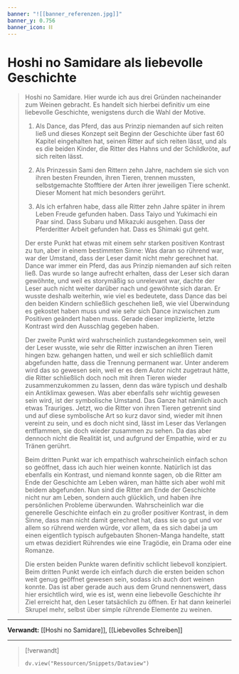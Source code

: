 ```yaml
---
banner: "![[banner_referenzen.jpg]]"
banner_y: 0.756
banner_icon: ⛓️
---
```


# Hoshi no Samidare als liebevolle Geschichte

> Hoshi no Samidare. Hier wurde ich aus drei Gründen nacheinander zum Weinen gebracht. Es handelt sich hierbei definitiv um eine liebevolle Geschichte, wenigstens durch die Wahl der Motive.
> 
> 1. Als Dance, das Pferd, das aus Prinzip niemanden auf sich reiten ließ und dieses Konzept seit Beginn der Geschichte über fast 60 Kapitel eingehalten hat, seinen Ritter auf sich reiten lässt, und als es die beiden Kinder, die Ritter des Hahns und der Schildkröte, auf sich reiten lässt.
> 
> 2. Als Prinzessin Sami den Rittern zehn Jahre, nachdem sie sich von ihren besten Freunden, ihren Tieren, trennen mussten, selbstgemachte Stofftiere der Arten ihrer jeweiligen Tiere schenkt. Dieser Moment hat mich besonders gerührt.
> 
> 3. Als ich erfahren habe, dass alle Ritter zehn Jahre später in ihrem Leben Freude gefunden haben. Dass Taiyo und Yukimachi ein Paar sind. Dass Subaru und Mikazuki ausgehen. Dass der Pferderitter Arbeit gefunden hat. Dass es Shimaki gut geht.
> 
> Der erste Punkt hat etwas mit einem sehr starken positiven Kontrast zu tun, aber in einem bestimmten Sinne: Was daran so rührend war, war der Umstand, dass der Leser damit nicht mehr gerechnet hat. Dance war immer ein Pferd, das aus Prinzip niemanden auf sich reiten ließ. Das wurde so lange aufrecht erhalten, dass der Leser sich daran gewöhnte, und weil es storymäßig so unrelevant war, dachte der Leser auch nicht weiter darüber nach und gewöhnte sich daran. Er wusste deshalb weiterhin, wie viel es bedeutete, dass Dance das bei den beiden Kindern schließlich geschehen ließ, wie viel Überwindung es gekostet haben muss und wie sehr sich Dance inzwischen zum Positiven geändert haben muss. Gerade dieser implizierte, letzte Kontrast wird den Ausschlag gegeben haben.
> 
> Der zweite Punkt wird wahrscheinlich zustandegekommen sein, weil der Leser wusste, wie sehr die Ritter inzwischen an ihren Tieren hingen bzw. gehangen hatten, und weil er sich schließlich damit abgefunden hatte, dass die Trennung permanent war. Unter anderem wird das so gewesen sein, weil er es dem Autor nicht zugetraut hätte, die Ritter schließlich doch noch mit ihren Tieren wieder zusammenzukommen zu lassen, denn das wäre typisch und deshalb ein Antiklimax gewesen. Was aber ebenfalls sehr wichtig gewesen sein wird, ist der symbolische Umstand. Das Ganze hat nämlich auch etwas Trauriges. Jetzt, wo die Ritter von ihren Tieren getrennt sind und auf diese symbolische Art so kurz davor sind, wieder mit ihnen vereint zu sein, und es doch nicht sind, lässt im Leser das Verlangen entflammen, sie doch wieder zusammen zu sehen. Da das aber dennoch nicht die Realität ist, und aufgrund der Empathie, wird er zu Tränen gerührt.
> 
> Beim dritten Punkt war ich empathisch wahrscheinlich einfach schon so geöffnet, dass ich auch hier weinen konnte. Natürlich ist das ebenfalls ein Kontrast, und niemand konnte sagen, ob die Ritter am Ende der Geschichte am Leben wären, man hätte sich aber wohl mit beidem abgefunden. Nun sind die Ritter am Ende der Geschichte nicht nur am Leben, sondern auch glücklich, und haben ihre persönlichen Probleme überwunden. Wahrscheinlich war die generelle Geschichte einfach ein zu großer positiver Kontrast, in dem Sinne, dass man nicht damit gerechnet hat, dass sie so gut und vor allem so rührend werden würde, vor allem, da es sich dabei ja um einen eigentlich typisch aufgebauten Shonen-Manga handelte, statt um etwas dezidiert Rührendes wie eine Tragödie, ein Drama oder eine Romanze.
> 
> Die ersten beiden Punkte waren definitiv schlicht liebevoll konzipiert. Beim dritten Punkt werde ich einfach durch die ersten beiden schon weit genug geöffnet gewesen sein, sodass ich auch dort weinen konnte. Das ist aber gerade auch aus dem Grund nennenswert, dass hier ersichtlich wird, wie es ist, wenn eine liebevolle Geschichte ihr Ziel erreicht hat, den Leser tatsächlich zu öffnen. Er hat dann keinerlei Skrupel mehr, selbst über simple rührende Elemente zu weinen.

---

**Verwandt:** [[Hoshi no Samidare]], [[Liebevolles Schreiben]]

---

> [!verwandt]
> ```dataviewjs
> dv.view("Ressourcen/Snippets/Dataview")
> ```